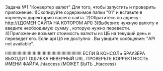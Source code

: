 Задача №1 "Конвертер валют"
Для того, чтобы запустить и проверить приложение:
1)Скопируйте содержимое папки "01" и вставьте в корневую директорию вашего сайта.
2)Обратитесь по адресу : http://{ДОМЕН САЙТА НА КОТОРОМ API}
3)Выберите нужную валюту и введите необходимую сумму , которую нужно перевести.
4)Приложение возьмет стоимость валюты из ЦБ на текущий день и переведет его.
Если api Цб не доступно . Вы увидите сообщение: "API not available".


 !!!!!!!!!!!!!!!!!!!!!!!!!!!!!!!!!!!!!!!!!!!!!!!!!!!!!!!!!!!!!
 ЕСЛИ В КОНСОЛЬ БРАУЗЕРА ВЫХОДИТ ОШИБКА НЕВЕРНЫЙ URL. ПРОВЕРЬТЕ КОРРЕКТНОСТЬ ИМЕНИ ФАЙЛА .htaccess (МОЖЕТ БЫТЬ _htaccess)
